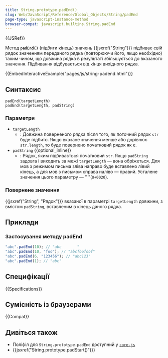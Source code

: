 ```yaml
---
title: String.prototype.padEnd()
slug: Web/JavaScript/Reference/Global_Objects/String/padEnd
page-type: javascript-instance-method
browser-compat: javascript.builtins.String.padEnd
---
```


{{JSRef}}

Метод **`padEnd()`** (підбити кінець) значень {{jsxref("String")}} підбиває свій рядок значенням переданого рядка (повторюючи його, якщо необхідно) таким чином, що довжина рядка в результаті збільшується до вказаного значення. Підбивання відбувається від кінця вихідного рядка.

{{EmbedInteractiveExample("pages/js/string-padend.html")}}

## Синтаксис

```js-nolint
padEnd(targetLength)
padEnd(targetLength, padString)
```

### Параметри

- `targetLength`
  - : Довжина поверненого рядка після того, як поточний рядок `str` буде підбито. Якщо вказане значення менше або дорівнює `str.length`, то буде повернено початковий рядок як є.
- `padString` {{optional_inline}}
  - : Рядок, яким підбивається початковий `str`. Якщо `padString` задовга і виходить за межі `targetLength` — вона обріжеться. Для мов з режимом письма зліва направо буде вставлено лівий кінець, а для мов з письмом справа наліво — правий. Усталене значення цього параметру — " "(`U+0020`).

### Повернене значення

{{jsxref("String", "Рядок")}} вказаної в параметрі `targetLength` довжини, з вмістом `padString`, вставленим в кінець даного рядка.

## Приклади

### Застосування методу padEnd

```js
"abc".padEnd(10); // "abc       "
"abc".padEnd(10, "foo"); // "abcfoofoof"
"abc".padEnd(6, "123456"); // "abc123"
"abc".padEnd(1); // "abc"
```

## Специфікації

{{Specifications}}

## Сумісність із браузерами

{{Compat}}

## Дивіться також

- Поліфіл для `String.prototype.padEnd` доступний у [`core-js`](https://github.com/zloirock/core-js#ecmascript-string-and-regexp)
- {{jsxref("String.prototype.padStart()")}}
